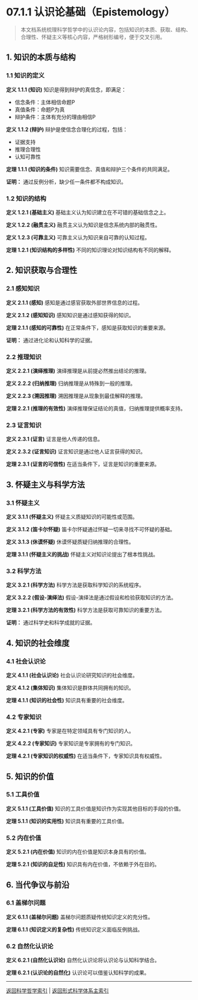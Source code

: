# 07.1.1 认识论基础（Epistemology）

> 本文档系统梳理科学哲学中的认识论内容，包括知识的本质、获取、结构、合理性、怀疑主义等核心内容，严格树形编号，便于交叉引用。

## 1. 知识的本质与结构

### 1.1 知识的定义

**定义 1.1.1 (知识)**
知识是得到辩护的真信念，即满足：

- 信念条件：主体相信命题P
- 真值条件：命题P为真
- 辩护条件：主体有充分的理由相信P

**定义 1.1.2 (辩护)**
辩护是使信念合理化的过程，包括：

- 证据支持
- 推理合理性
- 认知可靠性

**定理 1.1.1 (知识的条件)**
知识需要信念、真值和辩护三个条件的共同满足。

**证明：** 通过反例分析，缺少任一条件都不构成知识。

### 1.2 知识的结构

**定义 1.2.1 (基础主义)**
基础主义认为知识建立在不可错的基础信念之上。

**定义 1.2.2 (融贯主义)**
融贯主义认为知识是信念系统内部的融贯性。

**定义 1.2.3 (可靠主义)**
可靠主义认为知识来自可靠的认知过程。

**定理 1.2.1 (知识结构的多样性)**
不同的知识理论对知识结构有不同的解释。

## 2. 知识获取与合理性

### 2.1 感知知识

**定义 2.1.1 (感知)**
感知是通过感官获取外部世界信息的过程。

**定义 2.1.2 (感知知识)**
感知知识是通过感知获得的知识。

**定理 2.1.1 (感知的可靠性)**
在正常条件下，感知是获取知识的重要来源。

**证明：** 通过进化论和认知科学的证据。

### 2.2 推理知识

**定义 2.2.1 (演绎推理)**
演绎推理是从前提必然推出结论的推理。

**定义 2.2.2 (归纳推理)**
归纳推理是从特殊到一般的推理。

**定义 2.2.3 (溯因推理)**
溯因推理是从现象到最佳解释的推理。

**定理 2.2.1 (推理的有效性)**
演绎推理保证结论的真值，归纳推理提供概率支持。

### 2.3 证言知识

**定义 2.3.1 (证言)**
证言是他人传递的信息。

**定义 2.3.2 (证言知识)**
证言知识是通过他人证言获得的知识。

**定理 2.3.1 (证言的可信性)**
在适当条件下，证言是知识的重要来源。

## 3. 怀疑主义与科学方法

### 3.1 怀疑主义

**定义 3.1.1 (怀疑主义)**
怀疑主义质疑知识的可能性或范围。

**定义 3.1.2 (笛卡尔怀疑)**
笛卡尔怀疑通过怀疑一切来寻找不可怀疑的基础。

**定义 3.1.3 (休谟怀疑)**
休谟怀疑质疑归纳推理的合理性。

**定理 3.1.1 (怀疑主义的挑战)**
怀疑主义对知识论提出了根本性挑战。

### 3.2 科学方法

**定义 3.2.1 (科学方法)**
科学方法是获取科学知识的系统程序。

**定义 3.2.2 (假设-演绎法)**
假设-演绎法是通过假设和检验获取知识的方法。

**定理 3.2.1 (科学方法的有效性)**
科学方法是获取可靠知识的重要方法。

**证明：** 通过科学史和科学成就的证据。

## 4. 知识的社会维度

### 4.1 社会认识论

**定义 4.1.1 (社会认识论)**
社会认识论研究知识的社会维度。

**定义 4.1.2 (集体知识)**
集体知识是群体共同拥有的知识。

**定理 4.1.1 (知识的社会性)**
知识具有重要的社会维度。

### 4.2 专家知识

**定义 4.2.1 (专家)**
专家是在特定领域具有专门知识的人。

**定义 4.2.2 (专家知识)**
专家知识是专家拥有的专门知识。

**定理 4.2.1 (专家知识的权威性)**
在适当条件下，专家知识具有权威性。

## 5. 知识的价值

### 5.1 工具价值

**定义 5.1.1 (工具价值)**
知识的工具价值是知识作为实现其他目标的手段的价值。

**定理 5.1.1 (知识的实用性)**
知识具有重要的工具价值。

### 5.2 内在价值

**定义 5.2.1 (内在价值)**
知识的内在价值是知识本身具有的价值。

**定理 5.2.1 (知识的自足性)**
知识具有内在价值，不依赖于外在目的。

## 6. 当代争议与前沿

### 6.1 盖梯尔问题

**定义 6.1.1 (盖梯尔问题)**
盖梯尔问题质疑传统知识定义的充分性。

**定理 6.1.1 (知识定义的复杂性)**
传统知识定义面临反例挑战。

### 6.2 自然化认识论

**定义 6.2.1 (自然化认识论)**
自然化认识论将认识论与认知科学结合。

**定理 6.2.1 (认识论的自然化)**
认识论可以借鉴认知科学的成果。

---

[返回科学哲学索引](README.md) | [返回形式科学体系主索引](../README.md)
